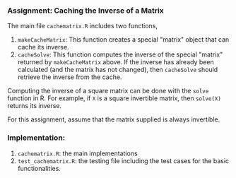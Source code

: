 ### Assignment: Caching the Inverse of a Matrix
The main file `cachematrix.R` includes two functions,

1.  `makeCacheMatrix`: This function creates a special "matrix" object
    that can cache its inverse.
2.  `cacheSolve`: This function computes the inverse of the special
    "matrix" returned by `makeCacheMatrix` above. If the inverse has
    already been calculated (and the matrix has not changed), then
    `cacheSolve` should retrieve the inverse from the cache.

Computing the inverse of a square matrix can be done with the `solve`
function in R. For example, if `X` is a square invertible matrix, then
`solve(X)` returns its inverse.

For this assignment, assume that the matrix supplied is always
invertible.

### Implementation:

1. `cachematrix.R`: the main implementations
2. `test_cachematrix.R`: the testing file including the test cases for the basic functionalities.
